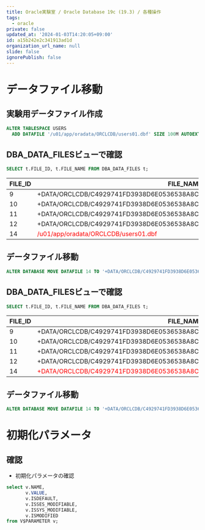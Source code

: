 ```yaml
---
title: Oracle実験室 / Oracle Database 19c (19.3) / 各種操作
tags:
  - oracle
private: false
updated_at: '2024-01-03T14:20:05+09:00'
id: a15b242e2c341913ad1d
organization_url_name: null
slide: false
ignorePublish: false
---
```

# データファイル移動
## 実験用データファイル作成
```SQL
ALTER TABLESPACE USERS
  ADD DATAFILE '/u01/app/oradata/ORCLCDB/users01.dbf' SIZE 100M AUTOEXTEND ON NEXT 500K MAXSIZE UNLIMITED;
```
## DBA_DATA_FILESビューで確認
```SQL
SELECT t.FILE_ID, t.FILE_NAME FROM DBA_DATA_FILES t;
```
|FILE_ID|FILE_NAME|
|---|---|
|9|+DATA/ORCLCDB/C4929741FD3938D6E0536538A8C01E30/DATAFILE/system.276.1075069671|
|10|+DATA/ORCLCDB/C4929741FD3938D6E0536538A8C01E30/DATAFILE/sysaux.277.1075069671|
|11|+DATA/ORCLCDB/C4929741FD3938D6E0536538A8C01E30/DATAFILE/undotbs1.275.1075069671|
|12|+DATA/ORCLCDB/C4929741FD3938D6E0536538A8C01E30/DATAFILE/users.279.1075069691|
|14|<font color='red'>/u01/app/oradata/ORCLCDB/users01.dbf</font>|
## データファイル移動
```SQL
ALTER DATABASE MOVE DATAFILE 14 TO '+DATA/ORCLCDB/C4929741FD3938D6E0536538A8C01E30/DATAFILE/users01.f';
```
## DBA_DATA_FILESビューで確認
```SQL
SELECT t.FILE_ID, t.FILE_NAME FROM DBA_DATA_FILES t;
```
|FILE_ID|FILE_NAME|
|---|---|
|9|+DATA/ORCLCDB/C4929741FD3938D6E0536538A8C01E30/DATAFILE/system.276.1075069671|
|10|+DATA/ORCLCDB/C4929741FD3938D6E0536538A8C01E30/DATAFILE/sysaux.277.1075069671|
|11|+DATA/ORCLCDB/C4929741FD3938D6E0536538A8C01E30/DATAFILE/undotbs1.275.1075069671|
|12|+DATA/ORCLCDB/C4929741FD3938D6E0536538A8C01E30/DATAFILE/users.279.1075069691|
|14|<font color='red'>+DATA/ORCLCDB/C4929741FD3938D6E0536538A8C01E30/DATAFILE/users01.f</font>|
## データファイル移動
```SQL
ALTER DATABASE MOVE DATAFILE 14 TO '+DATA/ORCLCDB/C4929741FD3938D6E0536538A8C01E30/DATAFILE/users01.f';
```
# 初期化パラメータ
## 確認
- 初期化パラメータの確認
```SQL
select v.NAME,
	   v.VALUE,
	   v.ISDEFAULT,
	   v.ISSES_MODIFIABLE,
	   v.ISSYS_MODIFIABLE,
	   v.ISMODIFIED
from V$PARAMETER v;
```

